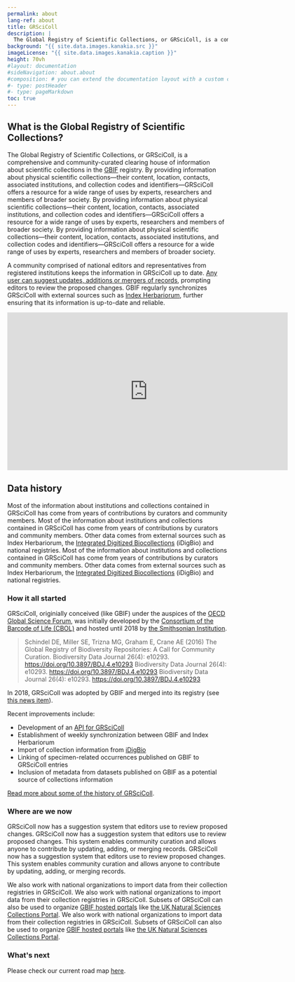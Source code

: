 ```yaml
---
permalink: about
lang-ref: about
title: GRSciColl
description: |
  The Global Registry of Scientific Collections, or GRSciColl, is a comprehensive, community-curated repository of information about scientific collections that extends work initially started by the Consortium of the Barcode of Life (CBOL).
background: "{{ site.data.images.kanakia.src }}"
imageLicense: "{{ site.data.images.kanakia.caption }}"
height: 70vh
#layout: documentation
#sideNavigation: about.about
#composition: # you can extend the documentation layout with a custom composition
#- type: postHeader
#- type: pageMarkdown
toc: true
---
```


## What is the Global Registry of Scientific Collections?

The Global Registry of Scientific Collections, or GRSciColl, is a comprehensive and community-curated clearing house of information about scientific collections in the [GBIF](https://www.gbif.org/) registry. By providing information about physical scientific collections—their content, location, contacts, associated institutions, and collection codes and identifiers—GRSciColl offers a resource for a wide range of uses by experts, researchers and members of broader society. By providing information about physical scientific collections—their content, location, contacts, associated institutions, and collection codes and identifiers—GRSciColl offers a resource for a wide range of uses by experts, researchers and members of broader society. By providing information about physical scientific collections—their content, location, contacts, associated institutions, and collection codes and identifiers—GRSciColl offers a resource for a wide range of uses by experts, researchers and members of broader society.

A community comprised of national editors and representatives from registered institutions keeps the information in GRSciColl up to date. [Any user can suggest updates, additions or mergers of records](/how-to#suggest-a-change), prompting editors to review the proposed changes. GBIF regularly synchronizes GRSciColl with external sources such as [Index Herbariorum](https://sweetgum.nybg.org/science/ih/), further ensuring that its information is up-to-date and reliable.

<iframe title="vimeo-player" src="https://player.vimeo.com/video/872824009?h=c3aaa082e3" width="640" height="360" frameborder="0"    allowfullscreen></iframe>

## Data history

Most of the information about institutions and collections contained in GRSciColl has come from years of contributions by curators and community members. Most of the information about institutions and collections contained in GRSciColl has come from years of contributions by curators and community members. Other data comes from external sources such as Index Herbariorum, the [Integrated Digitized Biocollections](https://www.idigbio.org/) (iDigBio) and national registries. Most of the information about institutions and collections contained in GRSciColl has come from years of contributions by curators and community members. Other data comes from external sources such as Index Herbariorum, the [Integrated Digitized Biocollections](https://www.idigbio.org/) (iDigBio) and national registries.

### How it all started

GRSciColl, originially conceived (like GBIF) under the auspices of the [OECD Global Science Forum](http://www.oecd.org/sti/sci-tech/oecdglobalscienceforum.htm), was initially developed by the [Consortium of the Barcode of Life (CBOL)](https://www.gbif.org/participant/287) and hosted until 2018 by [the Smithsonian Institution](https://www.si.edu).

> Schindel DE, Miller SE, Trizna MG, Graham E, Crane AE (2016) The Global Registry of Biodiversity Repositories: A Call for Community Curation. Biodiversity Data Journal 26(4): e10293. https://doi.org/10.3897/BDJ.4.e10293 Biodiversity Data Journal 26(4): e10293. https://doi.org/10.3897/BDJ.4.e10293 Biodiversity Data Journal 26(4): e10293. https://doi.org/10.3897/BDJ.4.e10293

In 2018, GRSciColl was adopted by GBIF and merged into its registry (see [this news item](https://www.gbif.org/news/5kyAslpqTVxYqZTwYn1cub/)).

Recent improvements include:
* Development of an [API for GRSciColl](/api)
* Establishment of weekly synchronization between GBIF and Index Herbariorum
* Import of collection information from [iDigBio](https://www.idigbio.org)
* Linking of specimen-related occurrences published on GBIF to GRSciColl entries
* Inclusion of metadata from datasets published on GBIF as a potential source of collections information

[Read more about some of the history of GRSciColl](https://data-blog.gbif.org/post/grscicoll-2021/).

### Where are we now

GRSciColl now has a suggestion system that editors use to review proposed changes. GRSciColl now has a suggestion system that editors use to review proposed changes. This system enables community curation and allows anyone to contribute by updating, adding, or merging records. GRSciColl now has a suggestion system that editors use to review proposed changes. This system enables community curation and allows anyone to contribute by updating, adding, or merging records.

We also work with national organizations to import data from their collection registries in GRSciColl. We also work with national organizations to import data from their collection registries in GRSciColl. Subsets of GRSciColl can also be used to organize [GBIF hosted portals](https://www.gbif.org/hosted-portals) like [the UK Natural Sciences Collections Portal](https://data.dissco-uk.org). We also work with national organizations to import data from their collection registries in GRSciColl. Subsets of GRSciColl can also be used to organize [GBIF hosted portals](https://www.gbif.org/hosted-portals) like [the UK Natural Sciences Collections Portal](https://data.dissco-uk.org).

### What's next

Please check our current road map [here](/road-map).
